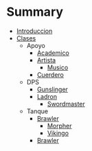 # Summary

* [Introduccion](introduccion.md)
* [Clases](Clases/Clases.md)
  * Apoyo
    * [Academico](Clases/Apoyo/Academico.md)
    * [Artista](Clases/Apoyo/Artista.md)
      * [Musico](Clases/Apoyo/Musico.md)
    * [Cuerdero](Clases/Apoyo/Cuerdero.md)
  * DPS
    * [Gunslinger](Clases/Dps/Gunslinger.md)
    * [Ladron](Clases/Dps/Ladron.md)
      * [Swordmaster](Clases/Dps/Swordmaster.md)
  * Tanque
    * [Brawler](Clases/Tanque/Brawler.md)
      * [Morpher](Clases/Tanque/Morpher.md)
      * [Vikingo](Clases/Tanque/Vikingo.md)
    * [Brawler](Clases/Tanque/Brawler.md)